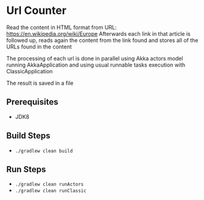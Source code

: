 # Url Counter #

Read the content in HTML format from URL: https://en.wikipedia.org/wiki/Europe
Afterwards each link in that article is followed up, reads again the content from the link found and stores all of the URLs found in the content

The processing of each url is done in parallel using Akka actors model running AkkaApplication
and using usual runnable tasks execution with ClassicApplication

The result is saved in a file 

## Prerequisites
- JDK8

## Build Steps
- `./gradlew clean build`

## Run Steps
- `./gradlew clean runActors`
- `./gradlew clean runClassic`

